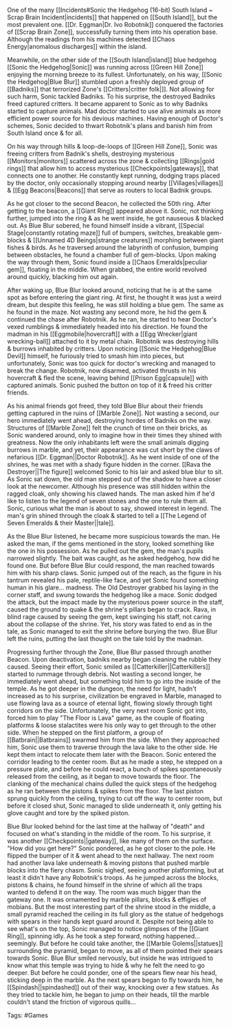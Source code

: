 One of the many [[Incidents#Sonic the Hedgehog (16-bit) South Island ~ Scrap Brain Incident|incidents]] that happened on [[South Island]], but the most prevalent one. [[Dr. Eggman|Dr. Ivo Robotnik]] conquered the factories of [[Scrap Brain Zone]], successfully turning them into his operation base. Although the readings from his machines detected [[Chaos Energy|anomalous discharges]] within the island.

Meanwhile, on the other side of the [[South Island|island]] blue hedgehog [[Sonic the Hedgehog|Sonic]] was running across [[Green Hill Zone]] enjoying the morning breeze to its fullest. Unfortunately, on his way, [[Sonic the Hedgehog|Blue Blur]] stumbled upon a freshly deployed group of [[Badniks]] that terrorized Zone's [[Critters|critter folk|]]. Not allowing for such harm, Sonic tackled Badniks. To his surprise, the destroyed Badniks freed captured critters. It became apparent to Sonic as to why Badniks started to capture animals. Mad doctor started to use alive animals as more efficient power source for his devious machines. Having enough of Doctor's schemes, Sonic decided to thwart Robotnik's plans and banish him from South Island once & for all. 

On his way through hills & loop-de-loops of [[Green Hill Zone]], Sonic was freeing critters from Badnik's shells, destroying mysterious [[Monitors|monitors]] scattered across the zone & collecting [[Rings|gold rings]] that allow him to access mysterious [[Checkpoints|gateways]], that connects one to another. He constantly kept running, dodging traps placed by the doctor, only occasionally stopping around nearby [[Villages|villages]] & [[Egg Beacons|Beacons]] that serve as routers to local Badnik groups.

As he got closer to the second Beacon, he collected the 50th ring. After getting to the beacon, a [[Giant Ring]] appeared above it. Sonic, not thinking further, jumped into the ring & as he went inside, he got nauseous & blacked out. As Blue Blur sobered, he found himself inside a vibrant, [[Special Stage|constantly rotating maze]] full of bumpers, switches, breakable gem-blocks & [[Unnamed 4D Beings|strange creatures]] morphing between giant fishes & birds. As he traversed around the labyrinth of confusion, bumping between obstacles, he found a chamber full of gem-blocks. Upon making the way through them, Sonic found inside a [[Chaos Emeralds|peculiar gem]], floating in the middle. When grabbed, the entire world revolved around quickly, blacking him out again.

After waking up, Blue Blur looked around, noticing that he is at the same spot as before entering the giant ring. At first, he thought it was just a weird dream, but despite this feeling, he was still holding a blue gem. The same as he found in the maze. Not wasting any second more, he hid the gem & continued the chase after Robotnik. As he ran, he started to hear Doctor's vexed rumblings & immediately headed into his direction. He found the madman in his [[Eggmobile|hovercraft]] with a [[Egg Wrecker|giant wrecking-ball]] attached to it by metal chain. Robotnik was destroying hills & burrows inhabited by critters. Upon noticing [[Sonic the Hedgehog|Blue Devil]] himself, he furiously tried to smash him into pieces, but unfortunately, Sonic was too quick for doctor's wrecking and managed to break the change. Robotnik, now disarmed, activated thrusts in his hovercraft & fled the scene, leaving behind [[Prison Egg|capsule]] with captured animals. Sonic pushed the button on top of it & freed his critter friends.

As his animal friends got freed, they told Blue Blur about their friends getting captured in the ruins of [[Marble Zone]]. Not wasting a second, our hero immediately went ahead, destroying hordes of Badniks on the way. Structures of [[Marble Zone]] felt the crunch of time on their bricks, as Sonic wandered around, only to imagine how in their times they shined with greatness. Now the only inhabitants left were the small animals digging burrows in marble, and yet, their appearance was cut short by the claws of nefarious [[Dr. Eggman||Doctor Robotnik]]. As he went inside of one of the shrines, he was met with a shady figure hidden in the corner. [[Rava the Destroyer||The figure]] welcomed Sonic to his lair and asked blue blur to sit. As Sonic sat down, the old man stepped out of the shadow to have a closer look at the newcomer. Although his presence was still hidden within the ragged cloak, only showing his clawed hands. The man asked him if he'd like to listen to the legend of seven stones and the one to rule them all. Sonic, curious what the man is about to say, showed interest in legend. The man's grin shined through the cloak & started to tell a [[The Legend of Seven Emeralds & their Master||tale]]. 

As the Blue Blur listened, he became more suspicious towards the man. He asked the man, if the gems mentioned in the story, looked something like the one in his possession. As he pulled out the gem, the man's pupils narrowed slightly. The bait was caught, as he asked hedgehog, how did he found one. But before Blue Blur could respond, the man reached towards him with his sharp claws. Sonic jumped out of the reach, as the figure in his tantrum revealed his pale, reptile-like face, and yet Sonic found something human in his glare... madness. The Old Destroyer grabbed his laying in the corner staff, and swung towards the hedgehog like a mace. Sonic dodged the attack, but the impact made by the mysterious power source in the staff, caused the ground to quake & the shrine's pillars began to crack. Rava, in blind rage caused by seeing the gem, kept swinging his staff, not caring about the collapse of the shrine. Yet, his story was fated to end as in the tale, as Sonic managed to exit the shrine before burying the two. Blue Blur left the ruins, putting the last thought on the tale told by the madman.

Progressing further through the Zone, Blue Blur passed through another Beacon. Upon deactivation, badniks nearby began cleaning the rubble they caused. Seeing their effort, Sonic smiled as [[Catterkiller||Catterkillers]] started to rummage through debris. Not wasting a second longer, he immediately went ahead, but something told him to go into the inside of the temple. As he got deeper in the dungeon, the need for light, hadn't increased as to his surprise, civilization be engraved in Marble, managed to use flowing lava as a source of eternal light, flowing slowly through tight corridors on the side. Unfortunately, the very next room Sonic got into, forced him to play "The Floor is Lava" game, as the couple of floating platforms & loose stalactites were his only way to get through to the other side. When he stepped on the first platform, a group of [[Batbrain||Batbrains]] swarmed him from the side. When they approached him, Sonic use them to traverse through the lava lake to the other side. He kept them intact to relocate them later with the Beacon.
Sonic entered the corridor leading to the center room. But as he made a step, he stepped on a pressure plate, and before he could react, a bunch of spikes spontaneously released from the ceiling, as it began to move towards the floor. The clanking of the mechanical chains dulled the quick steps of the hedgehog as he ran between the pistons & spikes from the floor. The last piston sprung quickly from the ceiling, trying to cut off the way to center room, but before it closed shut, Sonic managed to slide underneath it, only getting his glove caught and tore by the spiked piston. 

Blue Blur looked behind for the last time at the hallway of "death" and focused on what's standing in the middle of the room. To his surprise, it was another [[Checkpoints||gateway]], like many of them on the surface. "How did you get here?" Sonic pondered, as he got closer to the pole. He flipped the bumper of it & went ahead to the next hallway. The next room had another lava lake underneath & moving pistons that pushed marble blocks into the fiery chasm. Sonic sighed, seeing another platforming, but at least it didn't have any Robotnik's troops. As he jumped across the blocks, pistons & chains, he found himself in the shrine of which all the traps wanted to defend it on the way. The room was much bigger than the gateway one. It was ornamented by marble pillars, blocks & effigies of mobians. But the most interesting part of the shrine stood in the middle, a small pyramid reached the ceiling in its full glory as the statue of hedgehogs with spears in their hands kept guard around it. Despite not being able to see what's on the top, Sonic managed to notice glimpses of the [[Giant Ring]], spinning idly. As he took a step forward, nothing happened... seemingly. But before he could take another, the [[Marble Golems||statues]] surrounding the pyramid, began to move, as all of them pointed their spears towards Sonic. Blue Blur smiled nervously, but inside he was intrigued to know what this temple was trying to hide & why he felt the need to go deeper. But before he could ponder, one of the spears flew near his head, sticking deep in the marble. As the next spears began to fly towards him, he [[Spindash||spindashed]] out of their way, knocking over a few statues. As they tried to tackle him, he began to jump on their heads, till the marble couldn't stand the friction of vigorous quills...

Tags: #Games